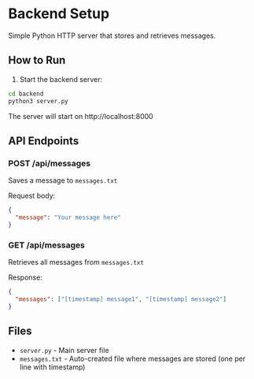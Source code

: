 # Backend Setup

Simple Python HTTP server that stores and retrieves messages.

## How to Run

1. Start the backend server:
```bash
cd backend
python3 server.py
```

The server will start on http://localhost:8000

## API Endpoints

### POST /api/messages
Saves a message to `messages.txt`

Request body:
```json
{
  "message": "Your message here"
}
```

### GET /api/messages
Retrieves all messages from `messages.txt`

Response:
```json
{
  "messages": ["[timestamp] message1", "[timestamp] message2"]
}
```

## Files

- `server.py` - Main server file
- `messages.txt` - Auto-created file where messages are stored (one per line with timestamp)
